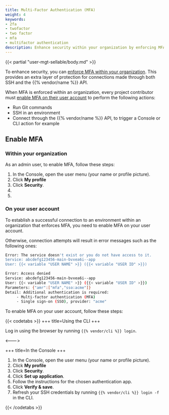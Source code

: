 ```yaml
---
title: Multi-Factor Authentication (MFA)
weight: 4
keywords: 
- 2fa
- twofactor
- two factor
- mfa
- multifactor authentication
description: Enhance security within your organization by enforcing MFA over SSH and the {{% vendor/name %}} API.
---
```


{{< partial "user-mgt-sellable/body.md" >}}

To enhance security, you can [enforce MFA within your organization](#within-your-organization).
This provides an extra layer of protection for connections made through both SSH and the {{% vendor/name %}} API.

When MFA is enforced within an organization, every project contributor must [enable MFA on their user account](#on-your-user-account) to perform the following actions:

- Run Git commands
- SSH in an environment
- Connect through the {{% vendor/name %}} API, to trigger a Console or CLI action for example

## Enable MFA

### Within your organization

As an admin user, to enable MFA, follow these steps:

1. In the Console, open the user menu (your name or profile picture).
2. Click **My profile**
3. Click **Security**.
4. 
5. 

### On your user account

To establish a successful connection to an environment within an organization that enforces MFA,
you need to enable MFA on your user account.

Otherwise, connection attempts will result in error messages such as the following ones:

```bash
Error: The service doesn't exist or you do not have access to it.
Service: abcdefg123456-main-bvxea6i--app
User: {{< variable "USER NAME" >}} ({{< variable "USER ID" >}})
```

```bash
Error: Access denied
Service: abcdefg123456-main-bvxea6i--app
User: {{< variable "USER NAME" >}} ({{< variable "USER ID" >}})
Parameters: {"amr":["mfa","sso:acme"]}
Detail: Additional authentication is required:
	 - Multi-factor authentication (MFA)
	 - Single sign-on (SSO), provider: "acme"
```

To enable MFA on your user account, follow these steps:

{{< codetabs >}}
+++
title=Using the CLI
+++

Log in using the browser by running `{{% vendor/cli %}} login`.

<--->

+++
title=In the Console
+++

1. In the Console, open the user menu (your name or profile picture).
2. Click **My profile**
3. Click **Security**.
4. Click **Set up application**.
5. Follow the instructions for the chosen authentication app.
6. Click **Verify & save**.
7. Refresh your SSH credentials by running `{{% vendor/cli %}} login -f` in the CLI.

{{< /codetabs >}}

